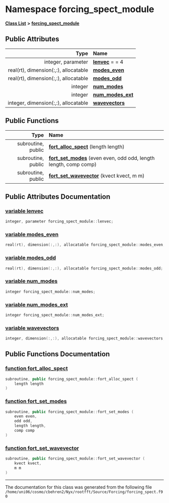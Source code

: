 
# Namespace forcing\_spect\_module


[**Class List**](annotated.md) **>** [**forcing\_spect\_module**](namespaceforcing__spect__module.md)


















## Public Attributes

| Type | Name |
| ---: | :--- |
|  integer, parameter | [**lenvec**](namespaceforcing__spect__module.md#variable-lenvec)   = = 4<br> |
|  real(rt), dimension(:,:), allocatable | [**modes\_even**](namespaceforcing__spect__module.md#variable-modes-even)  <br> |
|  real(rt), dimension(:,:), allocatable | [**modes\_odd**](namespaceforcing__spect__module.md#variable-modes-odd)  <br> |
|  integer | [**num\_modes**](namespaceforcing__spect__module.md#variable-num-modes)  <br> |
|  integer | [**num\_modes\_ext**](namespaceforcing__spect__module.md#variable-num-modes-ext)  <br> |
|  integer, dimension(:,:), allocatable | [**wavevectors**](namespaceforcing__spect__module.md#variable-wavevectors)  <br> |


## Public Functions

| Type | Name |
| ---: | :--- |
|  subroutine, public | [**fort\_alloc\_spect**](namespaceforcing__spect__module.md#function-fort-alloc-spect) (length length) <br> |
|  subroutine, public | [**fort\_set\_modes**](namespaceforcing__spect__module.md#function-fort-set-modes) (even even, odd odd, length length, comp comp) <br> |
|  subroutine, public | [**fort\_set\_wavevector**](namespaceforcing__spect__module.md#function-fort-set-wavevector) (kvect kvect, m m) <br> |








## Public Attributes Documentation


### <a href="#variable-lenvec" id="variable-lenvec">variable lenvec </a>


```cpp
integer, parameter forcing_spect_module::lenvec;
```



### <a href="#variable-modes-even" id="variable-modes-even">variable modes\_even </a>


```cpp
real(rt), dimension(:,:), allocatable forcing_spect_module::modes_even;
```



### <a href="#variable-modes-odd" id="variable-modes-odd">variable modes\_odd </a>


```cpp
real(rt), dimension(:,:), allocatable forcing_spect_module::modes_odd;
```



### <a href="#variable-num-modes" id="variable-num-modes">variable num\_modes </a>


```cpp
integer forcing_spect_module::num_modes;
```



### <a href="#variable-num-modes-ext" id="variable-num-modes-ext">variable num\_modes\_ext </a>


```cpp
integer forcing_spect_module::num_modes_ext;
```



### <a href="#variable-wavevectors" id="variable-wavevectors">variable wavevectors </a>


```cpp
integer, dimension(:,:), allocatable forcing_spect_module::wavevectors;
```


## Public Functions Documentation


### <a href="#function-fort-alloc-spect" id="function-fort-alloc-spect">function fort\_alloc\_spect </a>


```cpp
subroutine, public forcing_spect_module::fort_alloc_spect (
    length length
) 
```



### <a href="#function-fort-set-modes" id="function-fort-set-modes">function fort\_set\_modes </a>


```cpp
subroutine, public forcing_spect_module::fort_set_modes (
    even even,
    odd odd,
    length length,
    comp comp
) 
```



### <a href="#function-fort-set-wavevector" id="function-fort-set-wavevector">function fort\_set\_wavevector </a>


```cpp
subroutine, public forcing_spect_module::fort_set_wavevector (
    kvect kvect,
    m m
) 
```



------------------------------
The documentation for this class was generated from the following file `/home/uni06/cosmo/cbehren2/Nyx/rootfft/Source/Forcing/forcing_spect.f90`